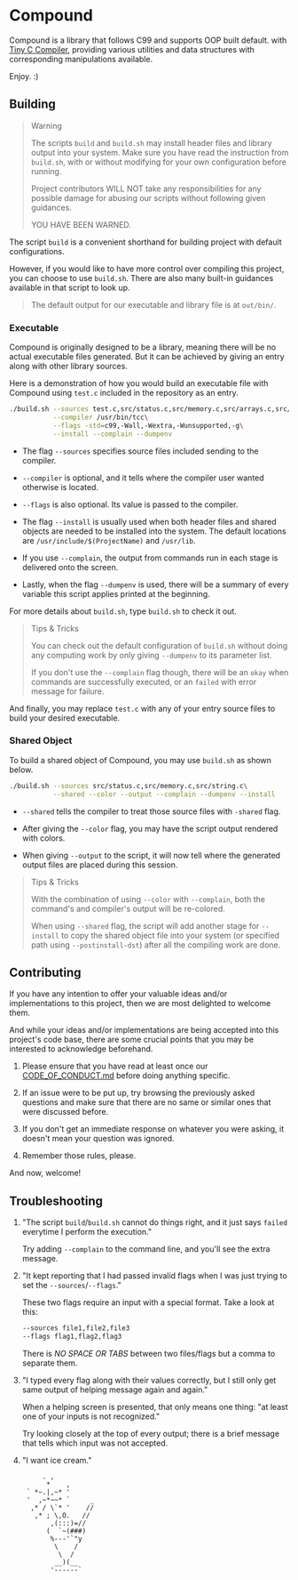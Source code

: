 <!--
 * This file is part of Compound library.
 * Copyright (C) 2024-TODAY  William Lee
 * 
 * This library is free software; you can redistribute it and/or
 * modify it under the terms of the GNU Library General Public
 * License as published by the Free Software Foundation; either
 * version 2 of the License, or (at your option) any later version.
 * 
 * This library is distributed in the hope that it will be useful,
 * but WITHOUT ANY WARRANTY; without even the implied warranty of
 * MERCHANTABILITY or FITNESS FOR A PARTICULAR PURPOSE.  See the GNU
 * Library General Public License for more details.
 * 
 * You should have received a copy of the GNU Library General Public
 * License along with this library; if not, see
 * <https://www.gnu.org/licenses/>.
 -->

# Compound

Compound is a library that follows C99 and supports OOP built default.
with [Tiny C Compiler](https://bellard.org/tcc/), providing
various utilities and data structures with corresponding
manipulations available.  

Enjoy.  :)

## Building

> Warning  
>  
> The scripts `build` and `build.sh` may install header files and library output
> into your system.  Make sure you have read the instruction from
> `build.sh`, with or without modifying for your own configuration
> before running.
>  
> Project contributors WILL NOT take any responsibilities for any
> possible damage for abusing our scripts without following given
> guidances.
>  
> YOU HAVE BEEN WARNED.

The script `build` is a convenient shorthand for building project
with default configurations.  

However, if you would like to have more control over compiling this project, you
can choose to use `build.sh`.  There are also many built-in guidances available
in that script to look up.

> The default output for our executable and library file is at `out/bin/`.

### Executable

Compound is originally designed to be a library, meaning there will be no actual
executable files generated.  But it can be achieved by giving an entry along
with other library sources.

Here is a demonstration of how you would build an executable file with Compound
using `test.c` included in the repository as an entry.

```sh
./build.sh --sources test.c,src/status.c,src/memory.c,src/arrays.c,src/stacks.c,src/string.c\
           --compiler /usr/bin/tcc\
           --flags -std=c99,-Wall,-Wextra,-Wunsupported,-g\
           --install --complain --dumpenv
```

 - The flag `--sources` specifies source files included sending to the compiler.

 - `--compiler` is optional, and it tells where the compiler user wanted 
   otherwise is located.

 - `--flags` is also optional.  Its value is passed to the compiler.

 - The flag `--install` is usually used when both header files and shared objects are 
   needed to be installed into the system.  The default locations are 
   `/usr/include/$(ProjectName)` and `/usr/lib`.

 - If you use `--complain`, the output from commands run in each stage is 
   delivered onto the screen.

 - Lastly, when the flag `--dumpenv` is used, there will be a summary of every 
   variable this script applies printed at the beginning.

For more details about `build.sh`, type `build.sh` to check it out.

> Tips & Tricks  
> 
> You can check out the default configuration of `build.sh` without doing any 
> computing work by only giving `--dumpenv` to its parameter list.
>
> If you don't use the `--complain` flag though, there will be an `okay` when 
> commands are successfully executed, or an `failed` with error message for 
> failure.

And finally, you may replace `test.c` with any of your entry source files to 
build your desired executable.

### Shared Object

To build a shared object of Compound, you may use `build.sh` as shown below.

```sh
./build.sh --sources src/status.c,src/memory.c,src/string.c\
           --shared --color --output --complain --dumpenv --install
```

 - `--shared` tells the compiler to treat those source files with `-shared` 
   flag.

 - After giving the `--color` flag, you may have the script output rendered with 
   colors.
 
 - When giving `--output` to the script, it will now tell where the generated 
   output files are placed during this session.

> Tips & Tricks
> 
> With the combination of using `--color` with `--complain`, both the command's 
> and compiler's output will be re-colored.
> 
> When using `--shared` flag, the script will add another stage for `--install` 
> to copy the shared object file into your system (or specified path using 
> `--postinstall-dst`) after all the compiling work are done.

## Contributing

If you have any intention to offer your valuable ideas and/or implementations to 
this project, then we are most delighted to welcome them.  

And while your ideas and/or implementations are being accepted into this 
project's code base, there are some crucial points that you may be interested to 
acknowledge beforehand.

 1. Please ensure that you have read at least once our 
    [CODE_OF_CONDUCT.md](CODE_OF_CONDUCT.md) before doing anything specific.

 2. If an issue were to be put up, try browsing the previously asked questions and 
    make sure that there are no same or similar ones that were discussed before.

 3. If you don't get an immediate response on whatever you were asking, it 
    doesn't mean your question was ignored.

 4. Remember those rules, please.

And now, welcome!

## Troubleshooting

 1. "The script `build`/`build.sh` cannot do things right, and it just says 
    `failed` everytime I perform the execution."
    
    Try adding `--complain` to the command line, and you'll see the extra message.

 2. "It kept reporting that I had passed invalid flags when I was just trying
     to set the `--sources`/`--flags`."

    These two flags require an input with a special format.  Take a look at this:
      ```sh
      --sources file1,file2,file3
      --flags flag1,flag2,flag3
      ```
    There is *NO SPACE OR TABS* between two files/flags but a comma to separate
    them.

 3. "I typed every flag along with their values correctly, but I still only get
     same output of helping message again and again."

    When a helping screen is presented, that only means one thing: "at least 
    one of your inputs is not recognized."
    
    Try looking closely at the top of every output; there is a brief message that
    tells which input was not accepted.

 4. "I want ice cream."

    ```
         . ,
          *    ,
     ` *~.|,~* '
     '  ,~*~~* `     _
      ,* / \`* '    //
       ,* ; \,O.   //
           ,(:::)=//
          (  `~(###)
           %---'`"y
            \    /
             \  /
            __)(__
           '------`
    ```
